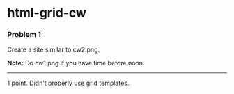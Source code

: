 # html-grid-cw

### Problem 1:
Create a site similar to cw2.png.

<strong>Note:</strong> Do cw1.png if you have time before noon.
<hr>
1 point. Didn't properly use grid templates.